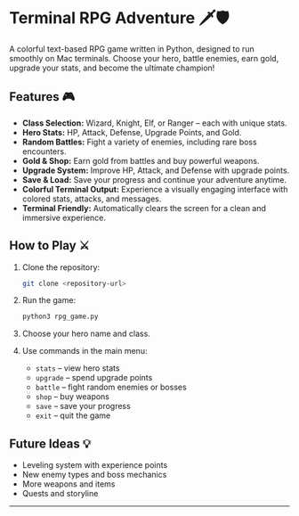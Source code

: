 
# Terminal RPG Adventure 🗡️🛡️

A colorful text-based RPG game written in Python, designed to run smoothly on Mac terminals. Choose your hero, battle enemies, earn gold, upgrade your stats, and become the ultimate champion!

## Features 🎮

* **Class Selection:** Wizard, Knight, Elf, or Ranger – each with unique stats.
* **Hero Stats:** HP, Attack, Defense, Upgrade Points, and Gold.
* **Random Battles:** Fight a variety of enemies, including rare boss encounters.
* **Gold & Shop:** Earn gold from battles and buy powerful weapons.
* **Upgrade System:** Improve HP, Attack, and Defense with upgrade points.
* **Save & Load:** Save your progress and continue your adventure anytime.
* **Colorful Terminal Output:** Experience a visually engaging interface with colored stats, attacks, and messages.
* **Terminal Friendly:** Automatically clears the screen for a clean and immersive experience.

## How to Play ⚔️

1. Clone the repository:

   ```bash
   git clone <repository-url>
   ```
2. Run the game:

   ```bash
   python3 rpg_game.py
   ```
3. Choose your hero name and class.
4. Use commands in the main menu:

   * `stats` – view hero stats
   * `upgrade` – spend upgrade points
   * `battle` – fight random enemies or bosses
   * `shop` – buy weapons
   * `save` – save your progress
   * `exit` – quit the game

## Future Ideas 💡

* Leveling system with experience points
* New enemy types and boss mechanics
* More weapons and items
* Quests and storyline

---
